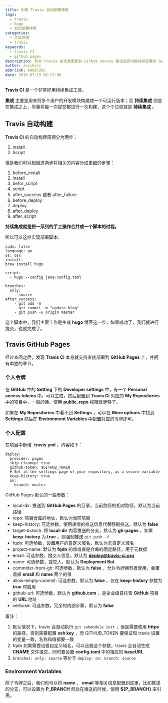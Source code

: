 ```yaml
---
title: 利用 Travis 自动部署博客
tags:
  - travis
  - hugo
  - 自动部署博客
categories:
  - 工具环境
  - travis
keywords:
  - travis CI
  - github pages
description: 利用 travis 在文章更新到 Github source 路径后自动编译并部署到 GitHub Pages 上。
author: zucchini
abbrlink: 696d7205
date: 2018-07-15 02:27:00
---
```


**Travis CI** 是一个非常好用持续集成工具。

**集成** 主要是用来将多个用户的开发模块构建成一个可运行版本；而 **持续集成** 则是在集成之上，尽量将每一次提交都进行一次构建，这个个过程就是 **持续集成** 。

## Travis 自动构建 

**Travis Ci** 的自动构建周期分为两步：

1.  install
2.  Script

但是我们可以根据这两步将相关的内容分成更细的步骤：

1.  before_install
2.  install
3.  befor_script
4.  script
5.  after_success 或者 after_failure
6.  before_deploy
7.  deploy
8.  after_deploy
9.  after_script

**持续集成就是把一系列的手工操作合并成一个脚本的过程。**

所以可以这样实现部署脚本:

```shell
sudo: false
language: go
os: osx
install:
brew install hugo

script:
  - hugo --config jane-config.toml

branches:
  only:
    - source
after_success:
    - git add -A
    - git commit -m "update blog"
    - git push -u origin master
```

这个脚本中，我们主要工作是生成 **hugo** 博客这一步，如果成功了，我们就进行提交，也就完成了。

## Travis GitHub Pages 

经过查阅之后，发现 **Travis Ci** 本身就支持直接部署到 **GitHub Pages** 上，并拥有单独的章节。

### 个人令牌 

在 **GitHub** 中的 **Setting** 下的 **Developer settings** 中，有一个 **Personal access tokens** 中，可以生成，然后配置到 **Travis Ci** 对应的 **My Repositories** 中的项目中，一般的话，使用 **public\_repo** 权限就足够了。

如果在 **My Repositories** 中看不到 **Settings** ，可以在 **More options** 中找到 **Settings** 然后在 **Environment Variables** 中配置对应的令牌即可。

### 个人配置 

在项目中新增 **.travis.yml** ，内容如下：

```shell
deploy:
  provider: pages
  skip-cleanup: true
  github-token: $GITHUB_TOKEN
  # Set in the settings page of your repository, as a secure variable
  keep-history: true
  on:
    branch: master
```

GitHub Pages 默认的一些参数：

- local-dir: 推送到 **GitHub Pages** 的目录，当前路径的相对路径，默认为当前路径
- repo: 项目仓库的地址，默认为当前项目
- keep-history: 可选参数，使用递增的推送信息代替强制推送，默认为 **false**
- target-branch: 将 **local-dir** 内容推送的分支，默认为 **gh-pages** ，如果 **keep-history** 为 **true** ，则强制推送 `git push -f`
- fqdn: 可选参数，设置用户的自定义域名，默认为无自定义域名
- project-name: 默认为 **fqdn** 的值或者是仓库的固定路径，用于元数据
- email: 可选参数，提交人信息，默认为 **deploy@travis-ci.org**
- name: 可选参数，提交人，默认为 **Deployment Bot**
- committer-from-gh: 可选参数，默认为 **false** ，允许令牌拥有者使用，会覆盖掉 **email** 和 **name** 两个的值
- allow-empty-commit: 可选参数，默认为 **false** ，仅在 **keep-history** 参数为 **true** 时启用
- github-url: 可选参数，默认为 **github.com** ，是企业级自托管 **GitHub** 项目的 **URL** 地址
- verbose: 可选参数，冗余的内部步骤，默认为 **false**

备注：

1.  默认情况下，travis 会自动执行 `git submodule init` ，但是需要使用 **https** 的路径，否则需要配置 **ssh key** ，而 GITHUB_TOKEN 要保证和 travis 设置的变量一致，名称和值都要一致
2.  fqdn 如果需要设置自定义域名，可以设置这个参数，travis 会自动生成 **CNAME** 文件提交，同时要设置 **config.toml** 中的相应的 **baseURL**
3.  `branches: only: source` 等价于 `deploy: on: branch: source`


### Environment Variables 

除了令牌之后，我们也可以将 **name** 、 **email** 等相关信息配置到这里，比如推送的分支，可以设置为 **P_BRANCH** 然后在推送的时候，使用 **${P_BRANCH}** 来引用。
